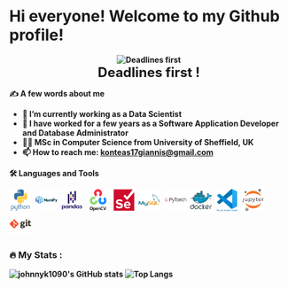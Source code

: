 <h1>
  <b>Hi everyone! Welcome to my Github profile!<b>   
</h1>
  
<div align="center">  
    <img src="https://media.giphy.com/media/v1.Y2lkPTc5MGI3NjExNjVsY3pkeTVzYWoxaWhuMTFkeGh3YzdpYWdwNHdxNm1ub2swZHE0OCZlcD12MV9pbnRlcm5hbF9naWZfYnlfaWQmY3Q9Zw/7J4P7cUur2DlErijp3/giphy.gif" alt="Deadlines first" />
    <p style="margin: 0; font-size: 24px;">Deadlines first !</p>
</div>





✍️ A few words about me


- 🔭 I’m currently working as a Data Scientist
- 👷‍ I have worked for a few years as a Software Application Developer and Database Administrator
- 🧑‍💻 MSc in Computer Science from University of Sheffield, UK
- 📫 How to reach me: konteas17giannis@gmail.com



🛠️ Languages and Tools


<div>  
  <img src="https://github.com/devicons/devicon/blob/master/icons/python/python-original-wordmark.svg" title="Python" alt="Python" width="40" height="40"/>&nbsp;
  <img src="https://github.com/devicons/devicon/blob/master/icons/numpy/numpy-original-wordmark.svg" title="numpy/numpy-original-wordmark"  alt="numpy/numpy-original-wordmark" width="40" height="40"/>&nbsp;
  <img src="https://github.com/devicons/devicon/blob/master/icons/pandas/pandas-original-wordmark.svg" title="Pandas" alt="Pandas" width="40" height="40"/>&nbsp;
  <img src="https://github.com/devicons/devicon/blob/master/icons/opencv/opencv-original-wordmark.svg" title="Opencv" alt="Opencv" width="40" height="40"/>&nbsp;  
  <img src="https://github.com/devicons/devicon/blob/master/icons/selenium/selenium-original.svg" title="Selenium" alt="Selenium" width="40" height="40"/>&nbsp;
  <img src="https://github.com/devicons/devicon/blob/master/icons/mysql/mysql-original-wordmark.svg" title="MySQL" alt="MySQL " width="40" height="40"/>&nbsp;
  <img src="https://github.com/devicons/devicon/blob/master/icons/pytorch/pytorch-original-wordmark.svg" title="Pytorch" alt="Pytorch" width="40" height="40"/>&nbsp;
  <img src="https://github.com/devicons/devicon/blob/master/icons/docker/docker-original-wordmark.svg"  title="Docker" alt="Docker" width="40" height="40"/>&nbsp;
  <img src="https://github.com/devicons/devicon/blob/master/icons/vscode/vscode-original-wordmark.svg" title="VScode" alt="Vscode" width="40" height="40"/>&nbsp;
  <img src="https://github.com/devicons/devicon/blob/master/icons/jupyter/jupyter-original-wordmark.svg" title="Jupyter" alt="Jupyter" width="40" height="40"/>&nbsp;
  <img src="https://github.com/devicons/devicon/blob/master/icons/git/git-original-wordmark.svg" title="git/git-original-wordmark" alt="git/git-original-wordmark" width="40" height="40"/>&nbsp;      
<div> 

  
### :fire: My Stats :  
  ![johnnyk1090's GitHub stats](https://github-readme-stats.vercel.app/api?username=johnnyk1090&hide=contribs,prs,stars&hide_rank=True&theme=great-gatsby)
  ![Top Langs](https://github-readme-stats.vercel.app/api/top-langs/?username=johnnyk1090&layout=compact&theme=vision-friendly-dark)                 
